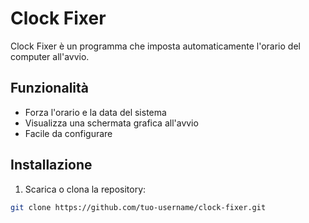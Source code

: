 # Clock Fixer

Clock Fixer è un programma che imposta automaticamente l'orario del computer all'avvio.  

## Funzionalità
- Forza l'orario e la data del sistema
- Visualizza una schermata grafica all'avvio
- Facile da configurare

## Installazione
1. Scarica o clona la repository:
```bash
git clone https://github.com/tuo-username/clock-fixer.git
